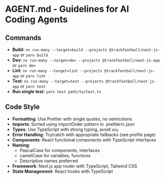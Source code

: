 # AGENT.md - Guidelines for AI Coding Agents

## Commands

- **Build**: `nx run-many --target=build --projects @trackfootball/next-js-app` or `yarn build`
- **Dev**: `nx run-many --target=dev --projects @trackfootball/next-js-app` or `yarn dev`
- **Lint**: `nx run-many --target=lint --projects @trackfootball/next-js-app` or `yarn lint`
- **Test**: `nx run-many --target=test --projects @trackfootball/next-js-app` or `yarn test`
- **Run single test**: `yarn test path/to/test.ts`

## Code Style

- **Formatting**: Use Prettier with single quotes, no semicolons
- **Imports**: Sorted using importOrder pattern in .prettierrc.json
- **Types**: Use TypeScript with strong typing, avoid `any`
- **Error Handling**: Try/catch with appropriate fallbacks (see profile page)
- **Components**: React functional components with TypeScript interfaces
- **Naming**:
  - PascalCase for components, interfaces
  - camelCase for variables, functions
  - Descriptive names preferred
- **Framework**: Next.js app router with TypeScript, Tailwind CSS
- **State Management**: React hooks with TypeScript
